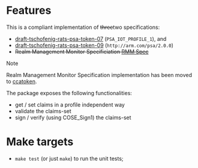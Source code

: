 # Features

This is a compliant implementation of ~~three~~two specifications:

* [draft-tschofenig-rats-psa-token-07](https://datatracker.ietf.org/doc/html/draft-tschofenig-rats-psa-token-07) (`PSA_IOT_PROFILE_1`), and 
* [draft-tschofenig-rats-psa-token-09](https://datatracker.ietf.org/doc/html/draft-tschofenig-rats-psa-token-09) (`http://arm.com/psa/2.0.0`)
* ~~Realm Management Monitor Specificiation [RMM Spec](https://developer.arm.com/documentation/den0137/latest)~~

> [!Note]
> Realm Management Monitor Specification implementation has been moved to
> [ccatoken](https://github.com/veraison/ccatoken).

The package exposes the following functionalities:

* get / set claims in a profile independent way
* validate the claims-set
* sign / verify (using COSE_Sign1) the claims-set

# Make targets

* `make test` (or just `make`) to run the unit tests;
